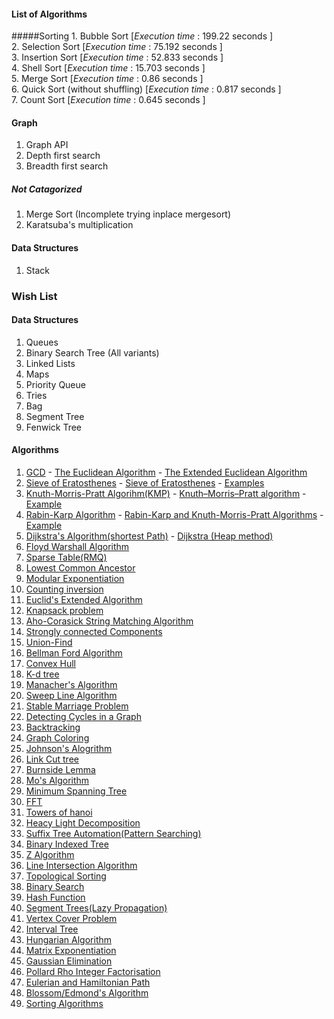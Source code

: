 #### List of Algorithms
#####Sorting
    1. Bubble Sort 										[_Execution_ _time_ : 199.22 seconds ]  
    2. Selection Sort									[_Execution_ _time_ : 75.192 seconds ]  
    3. Insertion Sort									[_Execution_ _time_ : 52.833 seconds ]  
    4. Shell Sort										[_Execution_ _time_ : 15.703 seconds ]  
    5. Merge Sort										[_Execution_ _time_ :  0.86  seconds ]  
    6. Quick Sort (without shuffling)					[_Execution_ _time_ :  0.817 seconds ]  
    7. Count Sort										[_Execution_ _time_ :  0.645 seconds ]  

#### Graph
1. Graph API  
2. Depth first search  
3. Breadth first search  

##### Not Catagorized
1. Merge Sort  (Incomplete trying inplace mergesort)
2. Karatsuba's multiplication

#### Data Structures
1. Stack



### Wish List

#### Data Structures
1. Queues
2. Binary Search Tree (All variants)
3. Linked Lists
4. Maps
5. Priority Queue
6. Tries
7. Bag
8. Segment Tree
9. Fenwick Tree

#### Algorithms
1. [GCD](https://en.wikipedia.org/wiki/Greatest_common_divisor) - [The Euclidean Algorithm](https://www.khanacademy.org/computing/computer-science/cryptography/modarithmetic/a/the-euclidean-algorithm) - [The Extended Euclidean Algorithm](http://www-math.ucdenver.edu/~wcherowi/courses/m5410/exeucalg.html)
2. [Sieve of Eratosthenes](https://en.wikipedia.org/wiki/Sieve_of_Eratosthenes) - [Sieve of Eratosthenes](http://primes.utm.edu/glossary/xpage/sieveoferatosthenes.html) - [Examples](http://www.geeksforgeeks.org/sieve-of-eratosthenes/)
3. [Knuth-Morris-Pratt Algorihm(KMP)](https://en.wikipedia.org/wiki/Knuth%E2%80%93Morris%E2%80%93Pratt_algorithm) - [Knuth–Morris–Pratt algorithm](http://www.ics.uci.edu/~eppstein/161/960227.html) - [Example](http://www.geeksforgeeks.org/searching-for-patterns-set-2-kmp-algorithm/)
4. [Rabin-Karp Algorithm](https://en.wikipedia.org/wiki/Rabin%E2%80%93Karp_algorithm) - [Rabin-Karp and Knuth-Morris-Pratt Algorithms](https://www.topcoder.com/community/data-science/data-science-tutorials/introduction-to-string-searching-algorithms/) - [Example](http://www.geeksforgeeks.org/searching-for-patterns-set-3-rabin-karp-algorithm/)
5. [Dijkstra's Algorithm(shortest Path)](https://en.wikipedia.org/wiki/Dijkstra%27s_algorithm) - [Dijkstra (Heap method)](https://www.topcoder.com/community/data-science/data-science-tutorials/introduction-to-graphs-and-their-data-structures-section-3/#dijkstra)
6. [Floyd Warshall Algorithm]()
7. [Sparse Table(RMQ)]()
8. [Lowest Common Ancestor]()
9. [Modular Exponentiation]()
10. [Counting inversion]()
11. [Euclid's Extended Algorithm]()
12. [Knapsack problem]()
13. [Aho-Corasick String Matching Algorithm]()
14. [Strongly connected Components]()
15. [Union-Find]()
16. [Bellman Ford Algorithm]()
17. [Convex Hull]()
18. [K-d tree]()
19. [Manacher's Algorithm]()
20. [Sweep Line Algorithm]()
21. [Stable Marriage Problem]()
22. [Detecting Cycles in a Graph]()
23. [Backtracking]()
24. [Graph Coloring]()
25. [Johnson's Alogrithm]()
26. [Link Cut tree]()
27. [Burnside Lemma]()
28. [Mo's Algorithm]()
29. [Minimum Spanning Tree]()
30. [FFT]()
31. [Towers of hanoi]()
32. [Heacy Light Decomposition]()
33. [Suffix Tree Automation(Pattern Searching)]()
34. [Binary Indexed Tree]()
35. [Z Algorithm]()
36. [Line Intersection Algorithm]()
37. [Topological Sorting]()
38. [Binary Search]()
39. [Hash Function]()
40. [Segment Trees(Lazy Propagation)]()
41. [Vertex Cover Problem]()
42. [Interval Tree]()
43. [Hungarian Algorithm]()
44. [Matrix Exponentiation]()
45. [Gaussian Elimination]()
46. [Pollard Rho Integer Factorisation]()
47. [Eulerian and Hamiltonian Path]()
48. [Blossom/Edmond's Algorithm]()
49. [Sorting Algorithms](https://rosettacode.org/wiki/Category:Sorting_Algorithms)
